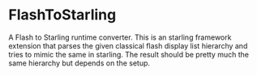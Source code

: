 # FlashToStarling
A Flash to Starling runtime converter. This is an starling framework extension that parses the given classical flash display list hierarchy and tries to mimic the same in starling. The result should be pretty much the same hierarchy but depends on the setup.

